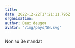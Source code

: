 ```yaml
---
title: 
date: 2022-12-22T17:21:11.795Z
organisation: 
author: Deux deugou
avatar: "/img/pays/SN.svg"
---
```


Non au 3e mandat 